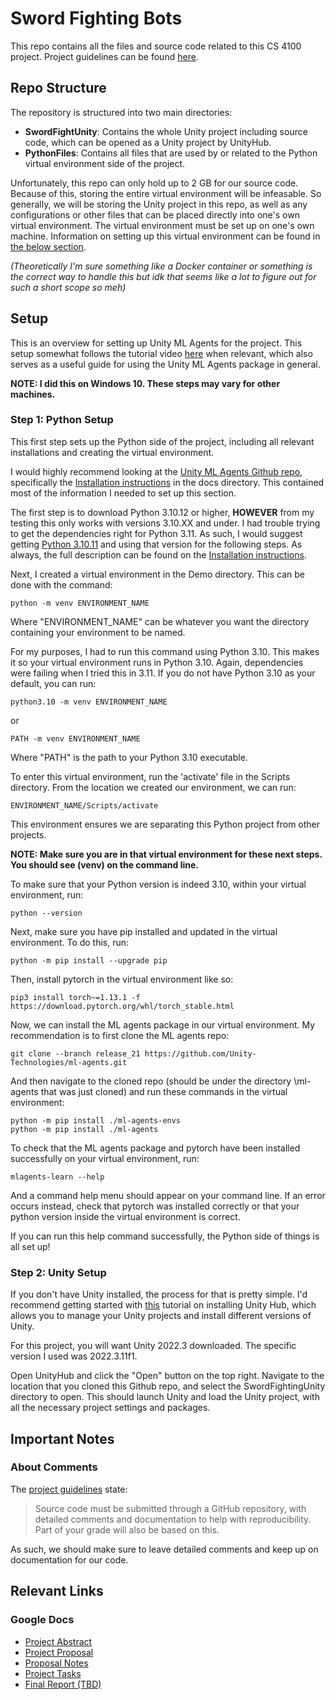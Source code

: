 # Sword Fighting Bots
This repo contains all the files and source code related to this CS 4100 project.
Project guidelines can be found [here](https://rajagopalvenkat.com/teaching/CS4100/CS4100_Project_Guidelines.pdf).

## Repo Structure
The repository is structured into two main directories:
- **SwordFightUnity**: Contains the whole Unity project including source code, which can be opened as a Unity project by UnityHub.
- **PythonFiles**: Contains all files that are used by or related to the Python virtual environment side of the project.

Unfortunately, this repo can only hold up to 2 GB for our source code. Because of this, storing the entire virtual environment will be infeasable. So generally, we will be storing the Unity project in this repo, as well as any configurations or other files that can be placed directly into one's own virtual environment. The virtual environment must be set up on one's own machine. Information on setting up this virtual environment can be found in [the below section](#Setup).

*(Theoretically I'm sure something like a Docker container or something is the correct way to handle this but idk that seems like a lot to figure out for such a short scope so meh)*

## Setup
This is an overview for setting up Unity ML Agents for the project. This setup somewhat follows the tutorial video [here](https://www.youtube.com/watch?v=zPFU30tbyKs) when relevant, which also serves as a useful guide for using the Unity ML Agents package in general.

**NOTE: I did this on Windows 10. These steps may vary for other machines.**

### Step 1: Python Setup
This first step sets up the Python side of the project, including all relevant installations and creating the virtual environment.

I would highly recommend looking at the [Unity ML Agents Github repo](https://github.com/Unity-Technologies/ml-agents), specifically the [Installation instructions](https://github.com/Unity-Technologies/ml-agents/blob/develop/docs/Installation.md) in the docs directory. This contained most of the information I needed to set up this section.

The first step is to download Python 3.10.12 or higher, **HOWEVER** from my testing this only works with versions 3.10.XX and under. I had trouble trying to get the dependencies right for Python 3.11. As such, I would suggest getting [Python 3.10.11](https://www.python.org/ftp/python/3.10.11/) and using that version for the following steps. As always, the full description can be found on the [Installation instructions](https://github.com/Unity-Technologies/ml-agents/blob/develop/docs/Installation.md#install-python-31012-or-higher).

Next, I created a virtual environment in the Demo directory. This can be done with the command:
```
python -m venv ENVIRONMENT_NAME
```
Where "ENVIRONMENT_NAME" can be whatever you want the directory containing your environment to be named.

For my purposes, I had to run this command using Python 3.10. This makes it so your virtual environment runs in Python 3.10. Again, dependencies were failing when I tried this in 3.11. If you do not have Python 3.10 as your default, you can run:
```
python3.10 -m venv ENVIRONMENT_NAME
```
or
```
PATH -m venv ENVIRONMENT_NAME
```
Where "PATH" is the path to your Python 3.10 executable.

To enter this virtual environment, run the 'activate' file in the Scripts directory. From the location we created our environment, we can run:
```
ENVIRONMENT_NAME/Scripts/activate
```
This environment ensures we are separating this Python project from other projects.

**NOTE: Make sure you are in that virtual environment for these next steps. You should see (venv) on the command line.**

To make sure that your Python version is indeed 3.10, within your virtual environment, run:
```
python --version
```
Next, make sure you have pip installed and updated in the virtual environment. To do this, run:
```
python -m pip install --upgrade pip
```
Then, install pytorch in the virtual environment like so:
```
pip3 install torch~=1.13.1 -f https://download.pytorch.org/whl/torch_stable.html
```
Now, we can install the ML agents package in our virtual environment. My recommendation is to first clone the ML agents repo:
```
git clone --branch release_21 https://github.com/Unity-Technologies/ml-agents.git
```
And then navigate to the cloned repo (should be under the directory \ml-agents that was just cloned) and run these commands in the virtual environment:
```
python -m pip install ./ml-agents-envs
python -m pip install ./ml-agents
```
To check that the ML agents package and pytorch have been installed successfully on your virtual environment, run:
```
mlagents-learn --help
```
And a command help menu should appear on your command line. If an error occurs instead, check that pytorch was installed correctly or that your python version inside the virtual environment is correct.

If you can run this help command successfully, the Python side of things is all set up!

### Step 2: Unity Setup
If you don't have Unity installed, the process for that is pretty simple. I'd recommend getting started with [this](https://docs.unity3d.com/hub/manual/index.html) tutorial on installing Unity Hub, which allows you to manage your Unity projects and install different versions of Unity.

For this project, you will want Unity 2022.3 downloaded. The specific version I used was 2022.3.11f1.

Open UnityHub and click the "Open" button on the top right. Navigate to the location that you cloned this Github repo, and select the SwordFightingUnity directory to open. This should launch Unity and load the Unity project, with all the necessary project settings and packages.

## Important Notes
### About Comments
The [project guidelines](https://rajagopalvenkat.com/teaching/CS4100/CS4100_Project_Guidelines.pdf) state:

> Source code must be submitted through a GitHub repository, with detailed comments and documentation to help with reproducibility. Part of your grade will also be based on this.

As such, we should make sure to leave detailed comments and keep up on documentation for our code.

## Relevant Links
### Google Docs
- [Project Abstract](https://docs.google.com/document/d/15YgOB4iAarVcja2aBHLCG4l0LHIrKNnMfNQofseEgoQ/edit?usp=sharing)
- [Project Proposal](https://docs.google.com/document/d/1RttSZunMfO3l-zYLLr1a9zKFXj9-zJl461Nsug4n2Ds/edit?usp=sharing)
- [Proposal Notes](https://docs.google.com/document/d/1bjnws28TNjxzjJyIBMW0jlY4n7hWPXb2DV5LNOszm2c/edit?usp=sharing)
- [Project Tasks](https://docs.google.com/document/d/1ON1UFuPIz32DkRHPDysAGG57dz48_XiHCx6mdlsMTZc/edit?usp=sharing)
- [Final Report (TBD)]()
